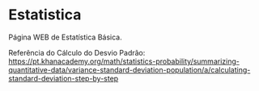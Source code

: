 # Estatistica
Página WEB de Estatística Básica.

Referência do Cálculo do Desvio Padrão:
https://pt.khanacademy.org/math/statistics-probability/summarizing-quantitative-data/variance-standard-deviation-population/a/calculating-standard-deviation-step-by-step
